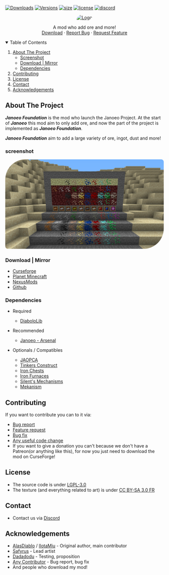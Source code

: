 [![Downloads](http://cf.way2muchnoise.eu/full_janoeo_downloads.svg?badge_style=for_the_badge)](https://www.curseforge.com/minecraft/mc-mods/janoeo)
[![Versions](http://cf.way2muchnoise.eu/versions/janoeo.svg?badge_style=for_the_badge)](https://www.curseforge.com/minecraft/mc-mods/janoeo/files)
[![size](https://img.shields.io/github/repo-size/Janoeo/Foundation?style=for-the-badge)](https://github.com/AlasDiablo/JANOEO)
[![license](https://img.shields.io/github/license/Janoeo/Foundation?style=for-the-badge)](https://github.com/AlasDiablo/JANOEO/blob/master/LICENSE)
[![discord](https://img.shields.io/discord/630863620842061877?style=for-the-badge)](https://discord.gg/KkzqnzA)

<div align="center">
  <a href="https://github.com/github_username/repo_name">
    <img src="https://raw.githubusercontent.com/Janoeo/Texture/master/logo/Janoeo%20-%20Fondation%20-%20V6%20-%20Banner.png" alt="Logo" style="border-radius: 54px 6px">
  </a>
  <p align="center">
    A mod who add ore and more!
    <br />
    <a href="#download">Download</a>
    ·
    <a href="https://github.com/Janoeo/Foundation/issues">Report Bug</a>
    ·
    <a href="https://github.com/Janoeo/Foundation/issues">Request Feature</a>
  </p>
</div>

<details open="open">
  <summary>Table of Contents</summary>
  <ol>
    <li>
      <a href="#about-the-project">About The Project</a>
      <ul>
        <li><a href="#screenshot">Screenshot</a></li>
        <li><a href="#download--mirror">Download | Mirror</a></li>
        <li><a href="#dependencies">Dependencies</a></li>
      </ul>
    </li>
    <li><a href="#contributing">Contributing</a></li>
    <li><a href="#license">License</a></li>
    <li><a href="#contact">Contact</a></li>
    <li><a href="#acknowledgements">Acknowledgements</a></li>
  </ol>
</details>

## About The Project

***Janoeo Foundation*** is the mod who launch the Janoeo Project. At the start of ***Janoeo*** this mod aim to only add
ore, and now the part of the project is implemented as ***Janoeo Foundation***.

***Janoeo Foundation*** aim to add a large variety of ore, ingot, dust and more!

### screenshot

<img src="https://raw.githubusercontent.com/AlasDiablo/JANOEO/1.15/textures/desc/2020-05-01_20.31.59.png" alt="screenshot" style="border-radius: 64px 8px">

### Download | Mirror

- [Curseforge](https://www.curseforge.com/minecraft/mc-mods/janoeo)
- [Planet Minecraft](https://www.planetminecraft.com/mod/janoeo-just-another-nether-overworld-end-ores/)
- [NexusMods](https://www.nexusmods.com/minecraft/mods/121/)
- [Github](https://github.com/Janoeo/Foundation/releases)

### Dependencies

+ Required
  + [DiaboloLib](https://www.curseforge.com/minecraft/mc-mods/diabololib)

+ Recommended
  + [Janoeo - Arsenal](https://www.curseforge.com/minecraft/mc-mods/janoeo-arsenal)

+ Optionals / Compatibles
  + [JAOPCA](https://www.curseforge.com/minecraft/mc-mods/jaopca)
  + [Tinkers Construct](https://www.curseforge.com/minecraft/mc-mods/tinkers-construct)
  + [Iron Chests](https://www.curseforge.com/minecraft/mc-mods/iron-chests)
  + [Iron Furnaces](https://www.curseforge.com/minecraft/mc-mods/iron-furnaces)
  + [Silent's Mechanisms](https://www.curseforge.com/minecraft/mc-mods/silents-mechanisms)
  + [Mekanism](https://www.curseforge.com/minecraft/mc-mods/mekanism)

## Contributing

If you want to contribute you can to it via:

- [Bug report](https://github.com/Janoeo/Foundation/issues)
- [Feature request](https://github.com/Janoeo/Foundation/issues)
- [Bug fix](https://github.com/Janoeo/Foundation/pulls)
- [Any useful code change](https://github.com/Janoeo/Foundation/pulls)
- If you want to give a donation you can't because we don't have a Patreon(or anything like this), for now you just need
  to download the mod on CurseForge!

## License

- The source code is under [LGPL-3.0](https://www.gnu.org/licenses/lgpl-3.0.en.html)
- The texture (and everything related to art) is
  under [CC BY-SA 3.0 FR](https://creativecommons.org/licenses/by-sa/3.0/fr/deed.en)

## Contact

- Contact us via [Discord](https://discord.gg/KkzqnzA)

## Acknowledgements

- [AlasDiablo](https://github.com/AlasDiablo) / [lIotaMiu](https://github.com/liotamiu) - Original author, main contributor
- [Safyrus](https://github.com/Safyrus) - Lead artist
- [Dadadodu](https://github.com/Dadadodu) - Testing, proposition
- [Any Contributor](https://github.com/Janoeo/Foundation/graphs/contributors) - Bug report, bug fix
- And people who download my mod!
